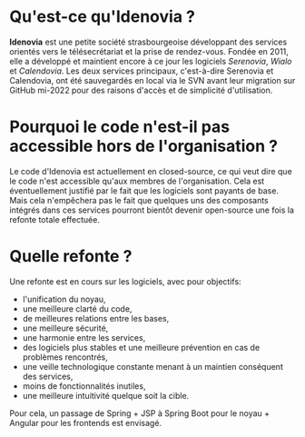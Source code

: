 # Qu'est-ce qu'Idenovia ?

**Idenovia** est une petite société strasbourgeoise développant des services orientés vers le télésecrétariat et la prise de rendez-vous. Fondée en 2011, elle a développé et maintient encore à ce jour les logiciels *Serenovia*, *Wialo* et *Calendovia*. Les deux services principaux, c'est-à-dire Serenovia et Calendovia, ont été sauvegardés en local via le SVN avant leur migration sur GitHub mi-2022 pour des raisons d'accès et de simplicité d'utilisation.

# Pourquoi le code n'est-il pas accessible hors de l'organisation ?

Le code d'Idenovia est actuellement en closed-source, ce qui veut dire que le code n'est accessible qu'aux membres de l'organisation. Cela est éventuellement justifié par le fait que les logiciels sont payants de base. Mais cela n'empêchera pas le fait que quelques uns des composants intégrés dans ces services pourront bientôt devenir open-source une fois la refonte totale effectuée.

# Quelle refonte ?

Une refonte est en cours sur les logiciels, avec pour objectifs:
- l'unification du noyau, 
- une meilleure clarté du code,
- de meilleures relations entre les bases,
- une meilleure sécurité,
- une harmonie entre les services,
- des logiciels plus stables et une meilleure prévention en cas de problèmes rencontrés,
- une veille technologique constante menant à un maintien conséquent des services,
- moins de fonctionnalités inutiles,
- une meilleure intuitivité quelque soit la cible.

Pour cela, un passage de Spring + JSP à Spring Boot pour le noyau + Angular pour les frontends est envisagé.
